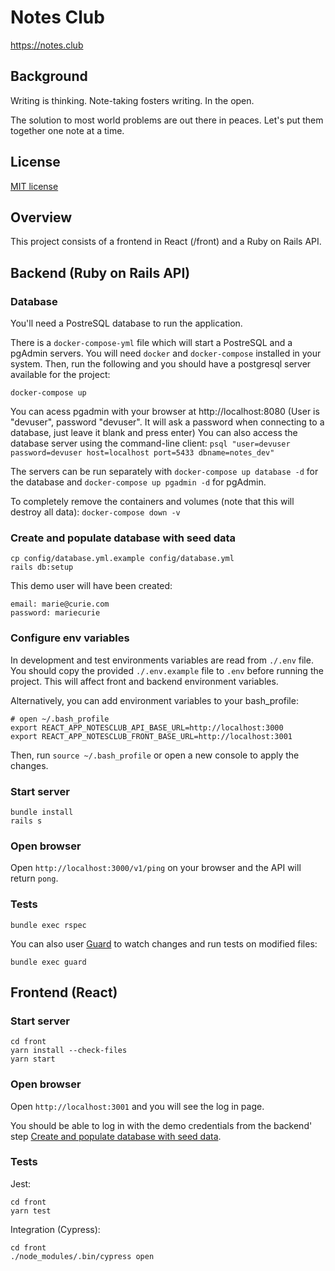 # Notes Club
https://notes.club

## Background
Writing is thinking. Note-taking fosters writing. In the open.

The solution to most world problems are out there in peaces. Let's put them together one note at a time.

## License
[MIT license](LICENSE)

## Overview
This project consists of a frontend in React (/front) and a Ruby on Rails API.

## Backend (Ruby on Rails API)

### Database

You'll need a PostreSQL database to run the application.

There is a `docker-compose-yml` file which will start a PostreSQL and a pgAdmin servers. You will need `docker` and `docker-compose` installed in your system. Then, run the following and you should have a postgresql server available for the project:
```
docker-compose up
```

You can acess pgadmin with your browser at http://localhost:8080 (User is "devuser", password "devuser". It will ask a password when connecting to a database, just leave it blank and press enter) You can also access the database server using the command-line client: `psql "user=devuser password=devuser host=localhost port=5433 dbname=notes_dev"`

The servers can be run separately with `docker-compose up database -d` for the database and `docker-compose up pgadmin -d` for pgAdmin.

To completely remove the containers and volumes (note that this will destroy all data): `docker-compose down -v`

### Create and populate database with seed data
```
cp config/database.yml.example config/database.yml
rails db:setup
```

This demo user will have been created:
```
email: marie@curie.com
password: mariecurie
```

### Configure env variables
In development and test environments variables are read from `./.env` file. You should copy the provided `./.env.example` file to `.env`  before running the project. This will affect front and backend environment variables.

Alternatively, you can add environment variables to your bash_profile:
```
# open ~/.bash_profile
export REACT_APP_NOTESCLUB_API_BASE_URL=http://localhost:3000
export REACT_APP_NOTESCLUB_FRONT_BASE_URL=http://localhost:3001
```

Then, run `source ~/.bash_profile` or open a new console to apply the changes.

### Start server
```
bundle install
rails s
```

### Open browser

Open `http://localhost:3000/v1/ping` on your browser and the API will return `pong`.

### Tests

```
bundle exec rspec
```

You can also user [Guard](https://github.com/guard/guard) to watch changes and run tests on modified files:
```
bundle exec guard
```


## Frontend (React)

### Start server
```
cd front
yarn install --check-files
yarn start
```

### Open browser

Open `http://localhost:3001` and you will see the log in page.

You should be able to log in with the demo credentials from the backend' step [Create and populate database with seed data](https://github.com/notesclub/notesclub#create-and-populate-database-with-seed-data).

### Tests
Jest:
```
cd front
yarn test
```

Integration (Cypress):
```
cd front
./node_modules/.bin/cypress open
```
